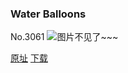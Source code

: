 ### Water Balloons
No.3061
![图片不见了~~~](https://imgs.xkcd.com/comics/water_balloons.png)

[原址](https://xkcd.com//3061) [下载](https://imgs.xkcd.com/comics/water_balloons.png)

